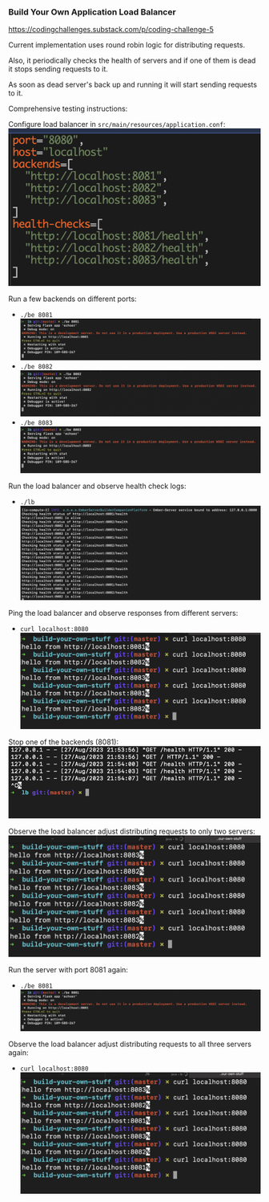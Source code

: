 ### Build Your Own Application Load Balancer
https://codingchallenges.substack.com/p/coding-challenge-5

Current implementation uses round robin logic for distributing requests.

Also, it periodically checks the health of servers and if one of them is dead it stops sending requests to it.

As soon as dead server's back up and running it will start sending requests to it.

Comprehensive testing instructions:

Configure load balancer in `src/main/resources/application.conf`:
![My Image](screenshots/config.png)


Run a few backends on different ports:
- `./be 8081`
![My Image](screenshots/8081.png)
- `./be 8082`
![My Image](screenshots/8082.png)
- `./be 8083`
![My Image](screenshots/8083.png)


Run the load balancer and observe health check logs:
- `./lb`
![My Image](screenshots/lb-healthcheck-logs.png)

Ping the load balancer and observe responses from different servers:
- `curl localhost:8080`
![My Image](screenshots/lb-curl.png)

Stop one of the backends (8081):
![My Image](screenshots/stop-8081.png)

Observe the load balancer adjust distributing requests to only two servers:
![My Image](screenshots/lb-adjusted-1.png)

Run the server with port 8081 again:
- `./be 8081`
![My Image](screenshots/8081.png)

Observe the load balancer adjust distributing requests to all three servers again:
- `curl localhost:8080`
![My Image](screenshots/final.png)
